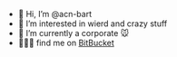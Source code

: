 - 👋 Hi, I’m @acn-bart
- 👀 I’m interested in wierd and crazy stuff
- 🌱 I’m currently a corporate 🐭
- 🙈🙉🙊 find me on [BitBucket](https://bitbucket.org/bjfs/)

<!---
acn-bart/acn-bart is a ✨ special ✨ repository because its `README.md` (this file) appears on your GitHub profile.
You can click the Preview link to take a look at your changes.
--->
